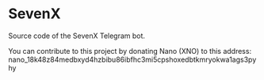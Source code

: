 # SevenX
Source code of the SevenX Telegram bot.

You can contribute to this project by donating Nano (XNO) to this address: nano_18k48z84medbxyd4hzbibu86ibfhc3mi5cpshoxedbtkmryokwa1ags3pyhy
